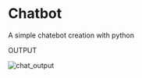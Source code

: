 # Chatbot
A simple chatebot creation with python

OUTPUT

![chat_output](https://user-images.githubusercontent.com/98878126/174423222-d164a42e-97d3-434a-afcf-33f1ed4ce3d4.PNG)
